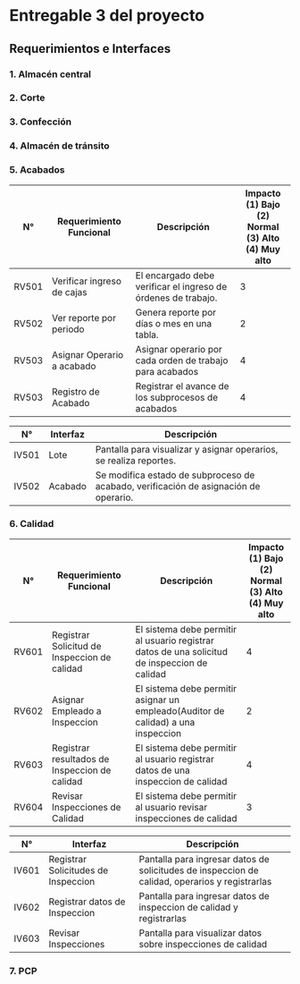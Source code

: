 # Entregable 3 del proyecto
## Requerimientos e Interfaces
### 1. Almacén central 

### 2. Corte

### 3. Confección 

### 4. Almacén de tránsito 

### 5. Acabados

| N°    | Requerimiento Funcional  | Descripción                                         | Impacto <br> (1) Bajo (2) Normal<br> (3) Alto (4) Muy alto |
|-------|--------------------------|-----------------------------------------------------|---------------------------------------------------|
| RV501 | Verificar ingreso de cajas| El encargado debe verificar el ingreso de órdenes de trabajo. | 3                                                 |
| RV502 | Ver reporte por periodo   | Genera reporte por días o mes en una tabla.        | 2                                                 |
| RV503 | Asignar Operario a acabado| Asignar operario por cada orden de trabajo para acabados | 4                                                 |
| RV503 | Registro de Acabado       | Registrar el avance de los subprocesos de acabados  | 4                                                 |

| N°    | Interfaz | Descripción                                                                 |
|-------|----------|-----------------------------------------------------------------------------|
| IV501 | Lote     | Pantalla para visualizar y asignar operarios, se realiza reportes.           |
| IV502 | Acabado  | Se modifica estado de subproceso de acabado, verificación de asignación de operario. |


### 6. Calidad 

| N°    | Requerimiento Funcional  | Descripción                                         | Impacto <br> (1) Bajo (2) Normal<br> (3) Alto (4) Muy alto |
|-------|--------------------------|-----------------------------------------------------|---------------------------------------------------|
| RV601 | Registrar Solicitud de Inspeccion de calidad | El sistema debe permitir al usuario registrar datos de una solicitud de inspeccion de calidad | 4                                                 |
| RV602 | Asignar Empleado a Inspeccion | El sistema debe permitir asignar un empleado(Auditor de calidad) a una inspeccion | 2                                                 |
| RV603 | Registrar resultados de Inspeccion de calidad | El sistema debe permitir al usuario registrar datos de una inspeccion de calidad | 4                                                 |
| RV604 | Revisar Inspecciones de Calidad | El sistema debe permitir al usuario revisar inspecciones de calidad | 3                                                 |

| N°    | Interfaz | Descripción                                                                 |
|-------|----------|-----------------------------------------------------------------------------|
| IV601 | Registrar Solicitudes de Inspeccion | Pantalla para ingresar datos de solicitudes de inspeccion de calidad, operarios y registrarlas |
| IV602 | Registrar datos de Inspeccion | Pantalla para ingresar datos de inspeccion de calidad y registrarlas |
| IV603 | Revisar Inspecciones | Pantalla para visualizar datos sobre inspecciones de calidad |

### 7. PCP 
